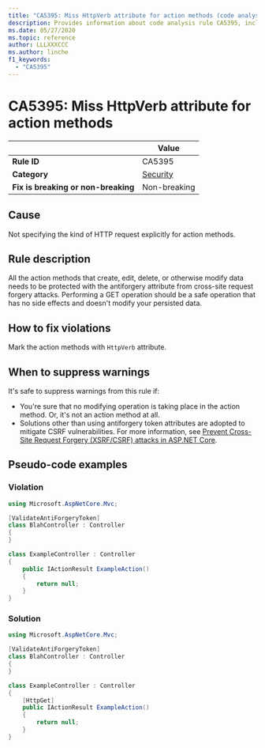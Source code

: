 ```yaml
---
title: "CA5395: Miss HttpVerb attribute for action methods (code analysis)"
description: Provides information about code analysis rule CA5395, including causes, how to fix violations, and when to suppress it.
ms.date: 05/27/2020
ms.topic: reference
author: LLLXXXCCC
ms.author: linche
f1_keywords:
  - "CA5395"
---
```

# CA5395: Miss HttpVerb attribute for action methods

| | Value |
|-|-|
| **Rule ID** |CA5395|
| **Category** |[Security](security-warnings.md)|
| **Fix is breaking or non-breaking** |Non-breaking|

## Cause

Not specifying the kind of HTTP request explicitly for action methods.

## Rule description

All the action methods that create, edit, delete, or otherwise modify data needs to be protected with the antiforgery attribute from cross-site request forgery attacks. Performing a GET operation should be a safe operation that has no side effects and doesn't modify your persisted data.

## How to fix violations

Mark the action methods with `HttpVerb` attribute.

## When to suppress warnings

It's safe to suppress warnings from this rule if:

- You're sure that no modifying operation is taking place in the action method. Or, it's not an action method at all.
- Solutions other than using antiforgery token attributes are adopted to mitigate CSRF vulnerabilities. For more information, see [Prevent Cross-Site Request Forgery (XSRF/CSRF) attacks in ASP.NET Core](/aspnet/core/security/anti-request-forgery).

## Pseudo-code examples

### Violation

```csharp
using Microsoft.AspNetCore.Mvc;

[ValidateAntiForgeryToken]
class BlahController : Controller
{
}

class ExampleController : Controller
{
    public IActionResult ExampleAction()
    {
        return null;
    }
}
```

### Solution

```csharp
using Microsoft.AspNetCore.Mvc;

[ValidateAntiForgeryToken]
class BlahController : Controller
{
}

class ExampleController : Controller
{
    [HttpGet]
    public IActionResult ExampleAction()
    {
        return null;
    }
}
```
